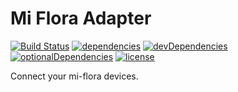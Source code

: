 # Mi Flora Adapter

[![Build Status](https://travis-ci.org/tim-hellhake/mi-flora-adapter.svg?branch=master)](https://travis-ci.org/tim-hellhake/mi-flora-adapter)
[![dependencies](https://david-dm.org/tim-hellhake/mi-flora-adapter.svg)](https://david-dm.org/tim-hellhake/mi-flora-adapter)
[![devDependencies](https://david-dm.org/tim-hellhake/mi-flora-adapter/dev-status.svg)](https://david-dm.org/tim-hellhake/mi-flora-adapter?type=dev)
[![optionalDependencies](https://david-dm.org/tim-hellhake/mi-flora-adapter/optional-status.svg)](https://david-dm.org/tim-hellhake/mi-flora-adapter?type=optional)
[![license](https://img.shields.io/badge/license-MPL--2.0-blue.svg)](LICENSE)

Connect your mi-flora devices.
